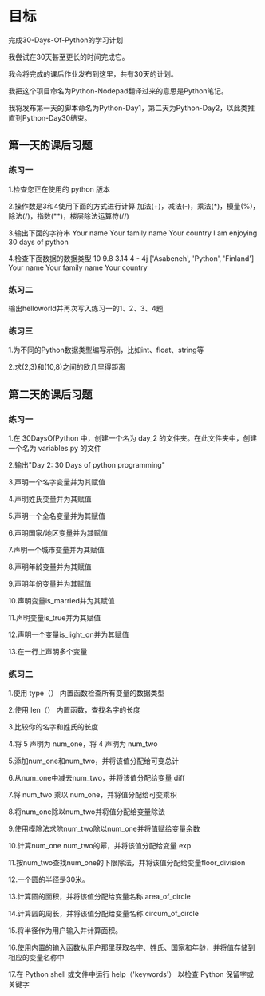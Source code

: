 # 目标
完成30-Days-Of-Python的学习计划

我尝试在30天甚至更长的时间完成它。

我会将完成的课后作业发布到这里，共有30天的计划。

我把这个项目命名为Python-Nodepad翻译过来的意思是Python笔记。

我将发布第一天的脚本命名为Python-Day1，第二天为Python-Day2，以此类推直到Python-Day30结束。

## 第一天的课后习题

### 练习一
1.检查您正在使用的 python 版本

2.操作数是3和4使用下面的方式进行计算
加法(+)，减法(-)，乘法(*)，模量(%)，除法(/)，指数(**)，楼层除法运算符(//)

3.输出下面的字符串
Your name
Your family name
Your country
I am enjoying 30 days of python

4.检查下面数据的数据类型
10
9.8
3.14
4 - 4j
['Asabeneh', 'Python', 'Finland']
Your name
Your family name
Your country

### 练习二
输出helloworld并再次写入练习一的1、2、3、4题

### 练习三
1.为不同的Python数据类型编写示例，比如int、float、string等

2.求(2,3)和(10,8)之间的欧几里得距离

## 第二天的课后习题

### 练习一
1.在 30DaysOfPython 中，创建一个名为 day_2 的文件夹。在此文件夹中，创建一个名为 variables.py 的文件

2.输出"Day 2: 30 Days of python programming"

3.声明一个名字变量并为其赋值

4.声明姓氏变量并为其赋值

5.声明一个全名变量并为其赋值

6.声明国家/地区变量并为其赋值

7.声明一个城市变量并为其赋值

8.声明年龄变量并为其赋值

9.声明年份变量并为其赋值

10.声明变量is_married并为其赋值

11.声明变量is_true并为其赋值

12.声明一个变量is_light_on并为其赋值

13.在一行上声明多个变量

### 练习二
1.使用 type（） 内置函数检查所有变量的数据类型

2.使用 len（） 内置函数，查找名字的长度

3.比较你的名字和姓氏的长度

4.将 5 声明为 num_one，将 4 声明为 num_two

5.添加num_one和num_two，并将该值分配给可变总计

6.从num_one中减去num_two，并将该值分配给变量 diff

7.将 num_two 乘以 num_one，并将值分配给可变乘积

8.将num_one除以num_two并将值分配给变量除法

9.使用模除法求除num_two除以num_one并将值赋给变量余数

10.计算num_one num_two的幂，并将该值分配给变量 exp

11.按num_two查找num_one的下限除法，并将该值分配给变量floor_division

12.一个圆的半径是30米。

13.计算圆的面积，并将该值分配给变量名称 area_of_circle

14.计算圆的周长，并将该值分配给变量名称 circum_of_circle

15.将半径作为用户输入并计算面积。

16.使用内置的输入函数从用户那里获取名字、姓氏、国家和年龄，并将值存储到相应的变量名称中

17.在 Python shell 或文件中运行 help（'keywords'） 以检查 Python 保留字或关键字
